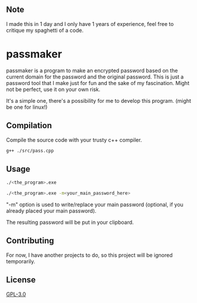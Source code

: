## Note
I made this in 1 day and I only have 1 years of experience, feel free to critique my spaghetti of a code.

# passmaker

passmaker is a program to make an encrypted password based on the current domain for the password and the original password.
This is just a password tool that I make just for fun and the sake of my fascination.
Might not be perfect, use it on your own risk.

It's a simple one, there's a possibility for me to develop this program.
(might be one for linux!)

## Compilation

Compile the source code with your trusty c++ compiler.

```bash
g++ ./src/pass.cpp
```

## Usage

```bash
./<the_program>.exe

./<the_program>.exe -m<your_main_password_here>
```
"-m" option is used to write/replace your main password (optional, if you already placed your main password).

The resulting password will be put in your clipboard.

## Contributing
For now, I have another projects to do, so this project will be ignored temporarily.

## License
[GPL-3.0](https://choosealicense.com/licenses/gpl-3.0/#)
